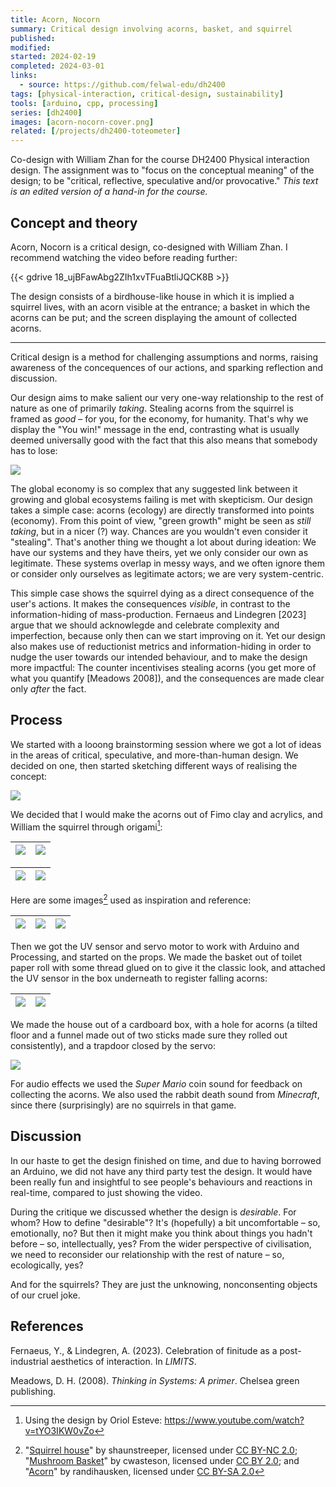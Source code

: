 ```yaml
---
title: Acorn, Nocorn
summary: Critical design involving acorns, basket, and squirrel
published:
modified:
started: 2024-02-19
completed: 2024-03-01
links:
  - source: https://github.com/felwal-edu/dh2400
tags: [physical-interaction, critical-design, sustainability]
tools: [arduino, cpp, processing]
series: [dh2400]
images: [acorn-nocorn-cover.png]
related: [/projects/dh2400-toteometer]
---
```


Co-design with William Zhan for the course DH2400 Physical interaction design. The assignment was to "focus on the conceptual meaning" of the design; to be "critical, reflective, speculative and/or provocative." _This text is an edited version of a hand-in for the course._

## Concept and theory

Acorn, Nocorn is a critical design, co-designed with William Zhan. I recommend watching the video before reading further:

{{< gdrive 18_ujBFawAbg2ZIh1xvTFuaBtliJQCK8B >}}

The design consists of a birdhouse-like house in which it is implied a squirrel lives, with an acorn visible at the entrance; a basket in which the acorns can be put; and the screen displaying the amount of collected acorns.

***

Critical design is a method for challenging assumptions and norms, raising awareness of the concequences of our actions, and sparking reflection and discussion.

Our design aims to make salient our very one-way relationship to the rest of nature as one of primarily _taking_. Stealing acorns from the squirrel is framed as _good_ – for you, for the economy, for humanity. That's why we display the "You win!" message in the end, contrasting what is usually deemed universally good with the fact that this also means that somebody has to lose:

![](/images/acorn-nocorn-win.png)

The global economy is so complex that any suggested link between it growing and global ecosystems failing is met with skepticism. Our design takes a simple case: acorns (ecology) are directly transformed into points (economy). From this point of view, "green growth" might be seen as _still taking_, but in a nicer (?) way. Chances are you wouldn't even consider it "stealing". That's another thing we thought a lot about during ideation: We have our systems and they have theirs, yet we only consider our own as legitimate. These systems overlap in messy ways, and we often ignore them or consider only ourselves as legitimate actors; we are very system-centric.

This simple case shows the squirrel dying as a direct consequence of the user's actions. It makes the consequences _visible_, in contrast to the information-hiding of mass-production. Fernaeus and Lindegren [2023] argue that we should acknowlegde and celebrate complexity and imperfection, because only then can we start improving on it. Yet our design also makes use of reductionist metrics and information-hiding in order to nudge the user towards our intended behaviour, and to make the design more impactful: The counter incentivises stealing acorns (you get more of what you quantify [Meadows 2008]), and the consequences are made clear only _after_ the fact.

## Process

We started with a looong brainstorming session where we got a lot of ideas in the areas of critical, speculative, and more-than-human design. We decided on one, then started sketching different ways of realising the concept:

![](/images/acorn-nocorn-sketch.jpg)

We decided that I would make the acorns out of Fimo clay and acrylics, and William the squirrel through origami[^a]:

[^a]: Using the design by Oriol Esteve: https://www.youtube.com/watch?v=tYO3IKW0vZo

| ![](/images/acorns-3.jpg) | ![](/images/acorns.jpg) |
| - | - |

| ![](/images/acorn-nocorn-squirrel.jpg) | ![](/images/acorn-nocorn-squirrel-noose.jpg) |
| - | - |

Here are some images[^inspiration] used as inspiration and reference:

| ![](images/shaunstreeper-squirrel-house.jpg)| ![](images/cwasteson-mushroom-basket.jpg) | ![](images/randihausken-acorn.jpg) |
| - | - | - |

[^inspiration]: "[Squirrel house](https://www.flickr.com/photos/141992429@N08/52380699715)" by shaunstreeper, licensed under [CC BY-NC 2.0](https://creativecommons.org/licenses/by-nc/2.0/); "[Mushroom Basket](https://www.flickr.com/photos/46202322@N03/6016784701)" by cwasteson, licensed under [CC BY 2.0](https://creativecommons.org/licenses/by/2.0/); and "[Acorn](https://www.flickr.com/photos/46406832@N00/2881856339)" by randihausken, licensed under [CC BY-SA 2.0](https://creativecommons.org/licenses/by-sa/2.0/)

Then we got the UV sensor and servo motor to work with Arduino and Processing, and started on the props. We made the basket out of toilet paper roll with some thread glued on to give it the classic look, and attached the UV sensor in the box underneath to register falling acorns:

| ![](/images/acorn-nocorn-basket.jpg) | ![](/images/acorn-nocorn-wiring.jpg) |
| - | - |

We made the house out of a cardboard box, with a hole for acorns (a tilted floor and a funnel made out of two sticks made sure they rolled out consistently), and a trapdoor closed by the servo:

![](/images/acorn-nocorn-back.jpg)

For audio effects we used the _Super Mario_ coin sound for feedback on collecting the acorns. We also used the rabbit death sound from _Minecraft_, since there (surprisingly) are no squirrels in that game.

## Discussion

In our haste to get the design finished on time, and due to having borrowed an Arduino, we did not have any third party test the design. It would have been really fun and insightful to see people's behaviours and reactions in real-time, compared to just showing the video.

During the critique we discussed whether the design is _desirable_. For whom? How to define "desirable"? It's (hopefully) a bit uncomfortable – so, emotionally, no? But then it might make you think about things you hadn't before – so, intellectually, yes? From the wider perspective of civilisation, we need to reconsider our relationship with the rest of nature – so, ecologically, yes?

And for the squirrels? They are just the unknowing, nonconsenting objects of our cruel joke.

## References

Fernaeus, Y., & Lindegren, A. (2023). Celebration of finitude as a post-industrial aesthetics of interaction. In _LIMITS_.

Meadows, D. H. (2008). _Thinking in Systems: A primer_. Chelsea green publishing.
